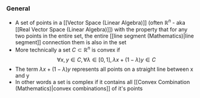 ### General
- A set of points in a [[Vector Space (Linear Algebra)]] (often $\mathbb{R}^n$ - aka [[Real Vector Space (Linear Algebra)]]) with the property that for any two points in the entire set, the entire [[line segment (Mathematics)|line segment]] connection them is also in the set
- More technically a set $C \subset \mathbb{R}^n$ is convex if 
$$
\forall x,y \in C, \forall \lambda \in [0,1], \lambda x + (1-\lambda)y \in C
$$
- The term $\lambda x + (1-\lambda)y$ represents all points on a straight line between x and y
- In other words a set is complex if it contains all [[Convex Combination (Mathematics)|convex combinations]] of it's points